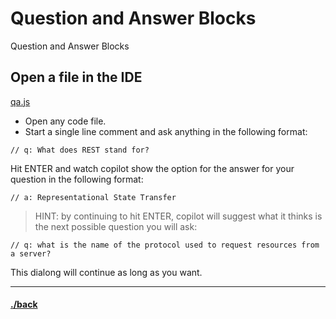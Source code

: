 # Question and Answer Blocks
Question and Answer Blocks


## Open a file in the IDE
[qa.js](./01.01.1/qa.js)

- Open any code file.
- Start a single line comment and ask anything in the following format:

```text
// q: What does REST stand for?
```

Hit ENTER and watch copilot show the option for the answer for your question in the following format:
```
// a: Representational State Transfer
```

> HINT: by continuing to hit ENTER, copilot will suggest what it thinks is the next possible question you will ask:
```
// q: what is the name of the protocol used to request resources from a server? 
```
This dialong will continue as long as you want.




---

#### [./back](./README.md)
